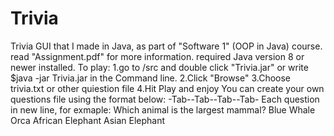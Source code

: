 # Trivia
Trivia  GUI that I made in Java, as part of "Software 1" (OOP in Java) course.
read "Assignment.pdf" for more information.
required Java version 8 or newer installed.
To play:
1.go to /src and double click "Trivia.jar" or write $java -jar Trivia.jar in the Command line.
2.Click "Browse"
3.Choose trivia.txt or other quiestion file
4.Hit Play and enjoy
You can create your own questions file using the format below:
<Quesions>-Tab-<Correct answer>-Tab-<Wrong answer>-Tab-<Wrong answer>-Tab-<Wrong answer>
Each question in new line, for exmaple:
Which animal is the largest mammal?	Blue Whale	Orca	African Elephant	Asian Elephant

